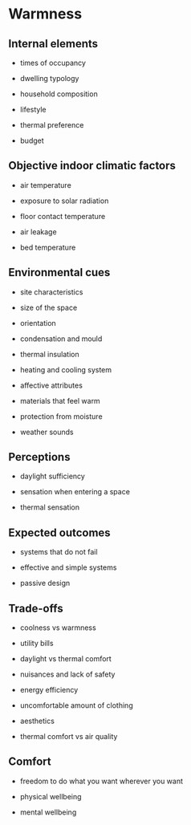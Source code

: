 # Warmness


## Internal elements 

* times of occupancy

* dwelling typology

* household composition

* lifestyle

* thermal preference

* budget



## Objective indoor climatic factors 

* air temperature

* exposure to solar radiation

* floor contact temperature

* air leakage

* bed temperature



## Environmental cues 

* site characteristics

* size of the space

* orientation

* condensation and mould

* thermal insulation

* heating and cooling system

* affective attributes

* materials that feel warm

* protection from moisture

* weather sounds



## Perceptions

* daylight sufficiency

* sensation when entering a space

* thermal sensation






## Expected outcomes

* systems that do not fail

* effective and simple systems

* passive design




## Trade-offs 

* coolness vs warmness

* utility bills

* daylight vs thermal comfort

* nuisances and lack of safety

* energy efficiency

* uncomfortable amount of clothing

* aesthetics

* thermal comfort vs air quality




## Comfort

* freedom to do what you want wherever you want

* physical wellbeing

* mental wellbeing



